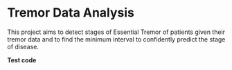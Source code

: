 # Tremor Data Analysis

This project aims to detect stages of Essential Tremor of patients given their tremor data and to find the minimum interval to confidently predict the stage of disease.


**Test code**
